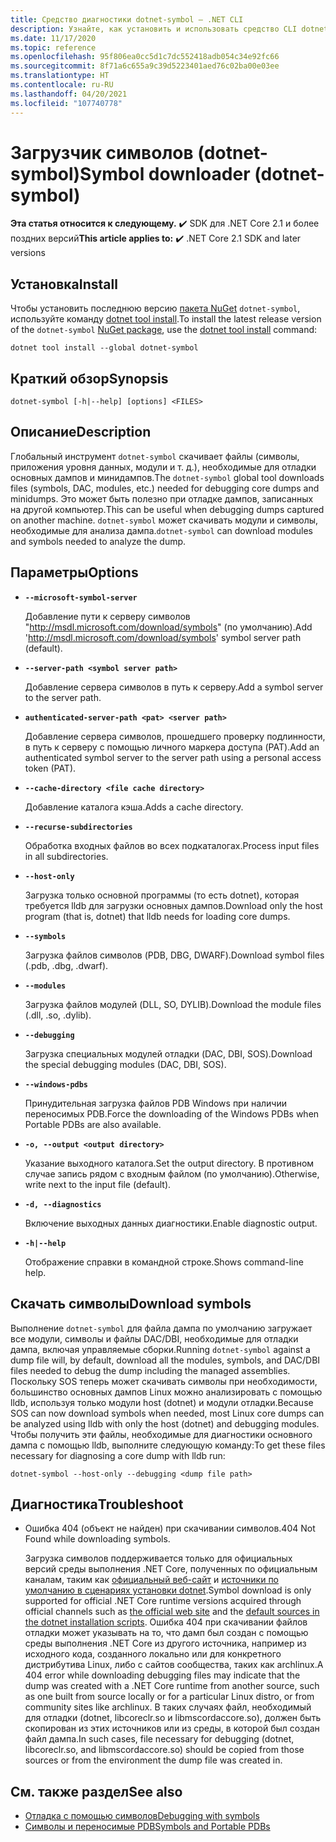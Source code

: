 ```yaml
---
title: Средство диагностики dotnet-symbol — .NET CLI
description: Узнайте, как установить и использовать средство CLI dotnet-symbol для загрузки файлов, необходимых для отладки дампов и минидампов .NET.
ms.date: 11/17/2020
ms.topic: reference
ms.openlocfilehash: 95f806ea0cc5d1c7dc552418adb054c34e92fc66
ms.sourcegitcommit: 8f71a6c655a9c39d5223401aed76c02ba00e03ee
ms.translationtype: HT
ms.contentlocale: ru-RU
ms.lasthandoff: 04/20/2021
ms.locfileid: "107740778"
---
```

# <a name="symbol-downloader-dotnet-symbol"></a><span data-ttu-id="c21ef-103">Загрузчик символов (dotnet-symbol)</span><span class="sxs-lookup"><span data-stu-id="c21ef-103">Symbol downloader (dotnet-symbol)</span></span>

<span data-ttu-id="c21ef-104">**Эта статья относится к следующему.** ✔️ SDK для .NET Core 2.1 и более поздних версий</span><span class="sxs-lookup"><span data-stu-id="c21ef-104">**This article applies to:** ✔️ .NET Core 2.1 SDK and later versions</span></span>

## <a name="install"></a><span data-ttu-id="c21ef-105">Установка</span><span class="sxs-lookup"><span data-stu-id="c21ef-105">Install</span></span>

<span data-ttu-id="c21ef-106">Чтобы установить последнюю версию [пакета NuGet](https://www.nuget.org/packages/dotnet-symbol) `dotnet-symbol`, используйте команду [dotnet tool install](../tools/dotnet-tool-install.md).</span><span class="sxs-lookup"><span data-stu-id="c21ef-106">To install the latest release version of the `dotnet-symbol` [NuGet package](https://www.nuget.org/packages/dotnet-symbol), use the [dotnet tool install](../tools/dotnet-tool-install.md) command:</span></span>

```dotnetcli
dotnet tool install --global dotnet-symbol
```

## <a name="synopsis"></a><span data-ttu-id="c21ef-107">Краткий обзор</span><span class="sxs-lookup"><span data-stu-id="c21ef-107">Synopsis</span></span>

```console
dotnet-symbol [-h|--help] [options] <FILES>
```

## <a name="description"></a><span data-ttu-id="c21ef-108">Описание</span><span class="sxs-lookup"><span data-stu-id="c21ef-108">Description</span></span>

<span data-ttu-id="c21ef-109">Глобальный инструмент `dotnet-symbol` скачивает файлы (символы, приложения уровня данных, модули и т. д.), необходимые для отладки основных дампов и минидампов.</span><span class="sxs-lookup"><span data-stu-id="c21ef-109">The `dotnet-symbol` global tool downloads files (symbols, DAC, modules, etc.) needed for debugging core dumps and minidumps.</span></span> <span data-ttu-id="c21ef-110">Это может быть полезно при отладке дампов, записанных на другой компьютер.</span><span class="sxs-lookup"><span data-stu-id="c21ef-110">This can be useful when debugging dumps captured on another machine.</span></span> <span data-ttu-id="c21ef-111">`dotnet-symbol` может скачивать модули и символы, необходимые для анализа дампа.</span><span class="sxs-lookup"><span data-stu-id="c21ef-111">`dotnet-symbol` can download modules and symbols needed to analyze the dump.</span></span>

## <a name="options"></a><span data-ttu-id="c21ef-112">Параметры</span><span class="sxs-lookup"><span data-stu-id="c21ef-112">Options</span></span>

- **`--microsoft-symbol-server`**

  <span data-ttu-id="c21ef-113">Добавление пути к серверу символов "http://msdl.microsoft.com/download/symbols" (по умолчанию).</span><span class="sxs-lookup"><span data-stu-id="c21ef-113">Add 'http://msdl.microsoft.com/download/symbols' symbol server path (default).</span></span>

- **`--server-path <symbol server path>`**

  <span data-ttu-id="c21ef-114">Добавление сервера символов в путь к серверу.</span><span class="sxs-lookup"><span data-stu-id="c21ef-114">Add a symbol server to the server path.</span></span>

- **`authenticated-server-path <pat> <server path>`**

  <span data-ttu-id="c21ef-115">Добавление сервера символов, прошедшего проверку подлинности, в путь к серверу с помощью личного маркера доступа (PAT).</span><span class="sxs-lookup"><span data-stu-id="c21ef-115">Add an authenticated symbol server to the server path using a personal access token (PAT).</span></span>

- **`--cache-directory <file cache directory>`**

  <span data-ttu-id="c21ef-116">Добавление каталога кэша.</span><span class="sxs-lookup"><span data-stu-id="c21ef-116">Adds a cache directory.</span></span>

- **`--recurse-subdirectories`**

  <span data-ttu-id="c21ef-117">Обработка входных файлов во всех подкаталогах.</span><span class="sxs-lookup"><span data-stu-id="c21ef-117">Process input files in all subdirectories.</span></span>

- **`--host-only`**

  <span data-ttu-id="c21ef-118">Загрузка только основной программы (то есть dotnet), которая требуется lldb для загрузки основных дампов.</span><span class="sxs-lookup"><span data-stu-id="c21ef-118">Download only the host program (that is, dotnet) that lldb needs for loading core dumps.</span></span>

- **`--symbols`**

  <span data-ttu-id="c21ef-119">Загрузка файлов символов (PDB, DBG, DWARF).</span><span class="sxs-lookup"><span data-stu-id="c21ef-119">Download symbol files (.pdb, .dbg, .dwarf).</span></span>

- **`--modules`**

  <span data-ttu-id="c21ef-120">Загрузка файлов модулей (DLL, SO, DYLIB).</span><span class="sxs-lookup"><span data-stu-id="c21ef-120">Download the module files (.dll, .so, .dylib).</span></span>

- **`--debugging`**

  <span data-ttu-id="c21ef-121">Загрузка специальных модулей отладки (DAC, DBI, SOS).</span><span class="sxs-lookup"><span data-stu-id="c21ef-121">Download the special debugging modules (DAC, DBI, SOS).</span></span>

- **`--windows-pdbs`**

  <span data-ttu-id="c21ef-122">Принудительная загрузка файлов PDB Windows при наличии переносимых PDB.</span><span class="sxs-lookup"><span data-stu-id="c21ef-122">Force the downloading of the Windows PDBs when Portable PDBs are also available.</span></span>

- **`-o, --output <output directory>`**

  <span data-ttu-id="c21ef-123">Указание выходного каталога.</span><span class="sxs-lookup"><span data-stu-id="c21ef-123">Set the output directory.</span></span> <span data-ttu-id="c21ef-124">В противном случае запись рядом с входным файлом (по умолчанию).</span><span class="sxs-lookup"><span data-stu-id="c21ef-124">Otherwise, write next to the input file (default).</span></span>

- **`-d, --diagnostics`**

  <span data-ttu-id="c21ef-125">Включение выходных данных диагностики.</span><span class="sxs-lookup"><span data-stu-id="c21ef-125">Enable diagnostic output.</span></span>

- **`-h|--help`**

  <span data-ttu-id="c21ef-126">Отображение справки в командной строке.</span><span class="sxs-lookup"><span data-stu-id="c21ef-126">Shows command-line help.</span></span>

## <a name="download-symbols"></a><span data-ttu-id="c21ef-127">Скачать символы</span><span class="sxs-lookup"><span data-stu-id="c21ef-127">Download symbols</span></span>

<span data-ttu-id="c21ef-128">Выполнение `dotnet-symbol` для файла дампа по умолчанию загружает все модули, символы и файлы DAC/DBI, необходимые для отладки дампа, включая управляемые сборки.</span><span class="sxs-lookup"><span data-stu-id="c21ef-128">Running `dotnet-symbol` against a dump file will, by default, download all the modules, symbols, and DAC/DBI files needed to debug the dump including the managed assemblies.</span></span> <span data-ttu-id="c21ef-129">Поскольку SOS теперь может скачивать символы при необходимости, большинство основных дампов Linux можно анализировать с помощью lldb, используя только модули host (dotnet) и модули отладки.</span><span class="sxs-lookup"><span data-stu-id="c21ef-129">Because SOS can now download symbols when needed, most Linux core dumps can be analyzed using lldb with only the host (dotnet) and debugging modules.</span></span> <span data-ttu-id="c21ef-130">Чтобы получить эти файлы, необходимые для диагностики основного дампа с помощью lldb, выполните следующую команду:</span><span class="sxs-lookup"><span data-stu-id="c21ef-130">To get these files necessary for diagnosing a core dump with lldb run:</span></span>

```console
dotnet-symbol --host-only --debugging <dump file path>
```

## <a name="troubleshoot"></a><span data-ttu-id="c21ef-131">Диагностика</span><span class="sxs-lookup"><span data-stu-id="c21ef-131">Troubleshoot</span></span>

- <span data-ttu-id="c21ef-132">Ошибка 404 (объект не найден) при скачивании символов.</span><span class="sxs-lookup"><span data-stu-id="c21ef-132">404 Not Found while downloading symbols.</span></span>

   <span data-ttu-id="c21ef-133">Загрузка символов поддерживается только для официальных версий среды выполнения .NET Core, полученных по официальным каналам, таким как [официальный веб-сайт](https://dotnet.microsoft.com/download/dotnet) и [источники по умолчанию в сценариях установки dotnet](../tools/dotnet-install-script.md).</span><span class="sxs-lookup"><span data-stu-id="c21ef-133">Symbol download is only supported for official .NET Core runtime versions acquired through official channels such as [the official web site](https://dotnet.microsoft.com/download/dotnet) and the [default sources in the dotnet installation scripts](../tools/dotnet-install-script.md).</span></span> <span data-ttu-id="c21ef-134">Ошибка 404 при скачивании файлов отладки может указывать на то, что дамп был создан с помощью среды выполнения .NET Core из другого источника, например из исходного кода, созданного локально или для конкретного дистрибутива Linux, либо с сайтов сообщества, таких как archlinux.</span><span class="sxs-lookup"><span data-stu-id="c21ef-134">A 404 error while downloading debugging files may indicate that the dump was created with a .NET Core runtime from another source, such as one built from source locally or for a particular Linux distro, or from community sites like archlinux.</span></span> <span data-ttu-id="c21ef-135">В таких случаях файл, необходимый для отладки (dotnet, libcoreclr.so и libmscordaccore.so), должен быть скопирован из этих источников или из среды, в которой был создан файл дампа.</span><span class="sxs-lookup"><span data-stu-id="c21ef-135">In such cases, file necessary for debugging (dotnet, libcoreclr.so, and libmscordaccore.so) should be copied from those sources or from the environment the dump file was created in.</span></span>

## <a name="see-also"></a><span data-ttu-id="c21ef-136">См. также раздел</span><span class="sxs-lookup"><span data-stu-id="c21ef-136">See also</span></span>

* [<span data-ttu-id="c21ef-137">Отладка с помощью символов</span><span class="sxs-lookup"><span data-stu-id="c21ef-137">Debugging with symbols</span></span>](/windows/win32/dxtecharts/debugging-with-symbols)
* [<span data-ttu-id="c21ef-138">Символы и переносимые PDB</span><span class="sxs-lookup"><span data-stu-id="c21ef-138">Symbols and Portable PDBs</span></span>](./symbols.md)
